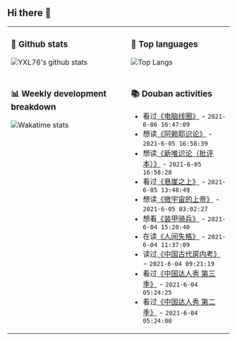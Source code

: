 ## Hi there 👋

<table>
<tr>
<td valign="top" width="54%">

### 🔭 Github stats

![YXL76's github stats](https://github-readme-stats.yxl76.vercel.app/api?username=YXL76&count_private=true&show_icons=true&include_all_commits=true&theme=prussian&line_height=28&disable_animations=true)

</td>

<td valign="top" width="46%">

### 🌱 Top languages

![Top Langs](https://github-readme-stats.yxl76.vercel.app/api/top-langs/?username=YXL76&layout=compact&theme=prussian&langs_count=8&hide=HTML,CSS,SCSS)

</td>
</tr>
<tr>
<td valign="top" width="54%">

### 📊 Weekly development breakdown

![Wakatime stats](https://github-readme-stats.yxl76.vercel.app/api/wakatime?username=YXL76&layout=compact&theme=prussian)


</td>
<td valign="top" width="46%">

### 📚 Douban activities

- 看过[《电脑线圈》](http://movie.douban.com/subject/2085545/) - `2021-6-06 16:47:09`
- 想读[《阿赖耶识论》](https://book.douban.com/subject/1072353/) - `2021-6-05 16:58:39`
- 想读[《新唯识论（批评本）》](https://book.douban.com/subject/34873118/) - `2021-6-05 16:58:28`
- 看过[《悬崖之上》](http://movie.douban.com/subject/32493124/) - `2021-6-05 13:48:49`
- 想读[《微宇宙的上帝》](https://book.douban.com/subject/25816893/) - `2021-6-05 03:02:27`
- 想看[《装甲骑兵》](http://movie.douban.com/subject/3221036/) - `2021-6-04 15:20:40`
- 在读[《人间失格》](https://book.douban.com/subject/24744505/) - `2021-6-04 11:37:09`
- 读过[《中国古代房内考》](https://book.douban.com/subject/2184895/) - `2021-6-04 09:21:19`
- 看过[《中国达人秀 第三季》](http://movie.douban.com/subject/25818623/) - `2021-6-04 05:24:25`
- 看过[《中国达人秀 第二季》](http://movie.douban.com/subject/25818622/) - `2021-6-04 05:24:00`

</td>
</tr>
</table>

<!--
**YXL76/YXL76** is a ✨ _special_ ✨ repository because its `README.md` (this file) appears on your GitHub profile.

Here are some ideas to get you started:

- 🔭 I’m currently working on ...
- 🌱 I’m currently learning ...
- 👯 I’m looking to collaborate on ...
- 🤔 I’m looking for help with ...
- 💬 Ask me about ...
- 📫 How to reach me: ...
- 😄 Pronouns: ...
- ⚡ Fun fact: ...
-->
